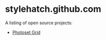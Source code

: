 stylehatch.github.com
=====================

A listing of open source projects:

- [Photoset Grid](http://stylehatch.github.com/photoset-grid/)
